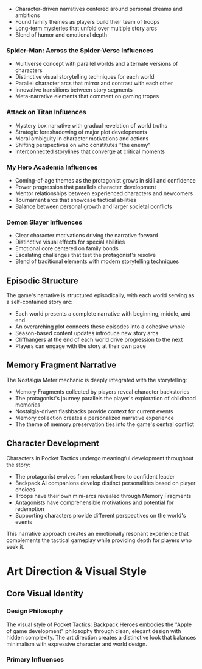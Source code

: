 - Character-driven narratives centered around personal dreams and ambitions
- Found family themes as players build their team of troops
- Long-term mysteries that unfold over multiple story arcs
- Blend of humor and emotional depth

### Spider-Man: Across the Spider-Verse Influences
- Multiverse concept with parallel worlds and alternate versions of characters
- Distinctive visual storytelling techniques for each world
- Parallel character arcs that mirror and contrast with each other
- Innovative transitions between story segments
- Meta-narrative elements that comment on gaming tropes

### Attack on Titan Influences
- Mystery box narrative with gradual revelation of world truths
- Strategic foreshadowing of major plot developments
- Moral ambiguity in character motivations and actions
- Shifting perspectives on who constitutes "the enemy"
- Interconnected storylines that converge at critical moments

### My Hero Academia Influences
- Coming-of-age themes as the protagonist grows in skill and confidence
- Power progression that parallels character development
- Mentor relationships between experienced characters and newcomers
- Tournament arcs that showcase tactical abilities
- Balance between personal growth and larger societal conflicts

### Demon Slayer Influences
- Clear character motivations driving the narrative forward
- Distinctive visual effects for special abilities
- Emotional core centered on family bonds
- Escalating challenges that test the protagonist's resolve
- Blend of traditional elements with modern storytelling techniques

## Episodic Structure

The game's narrative is structured episodically, with each world serving as a self-contained story arc:

- Each world presents a complete narrative with beginning, middle, and end
- An overarching plot connects these episodes into a cohesive whole
- Season-based content updates introduce new story arcs
- Cliffhangers at the end of each world drive progression to the next
- Players can engage with the story at their own pace

## Memory Fragment Narrative

The Nostalgia Meter mechanic is deeply integrated with the storytelling:

- Memory Fragments collected by players reveal character backstories
- The protagonist's journey parallels the player's exploration of childhood memories
- Nostalgia-driven flashbacks provide context for current events
- Memory collection creates a personalized narrative experience
- The theme of memory preservation ties into the game's central conflict

## Character Development

Characters in Pocket Tactics undergo meaningful development throughout the story:

- The protagonist evolves from reluctant hero to confident leader
- Backpack AI companions develop distinct personalities based on player choices
- Troops have their own mini-arcs revealed through Memory Fragments
- Antagonists have comprehensible motivations and potential for redemption
- Supporting characters provide different perspectives on the world's events

This narrative approach creates an emotionally resonant experience that complements the tactical gameplay while providing depth for players who seek it.
# Art Direction & Visual Style

## Core Visual Identity

### Design Philosophy
The visual style of Pocket Tactics: Backpack Heroes embodies the "Apple of game development" philosophy through clean, elegant design with hidden complexity. The art direction creates a distinctive look that balances minimalism with expressive character and world design.

### Primary Influences